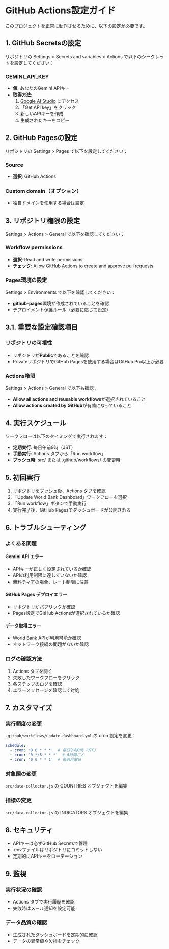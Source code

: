 # GitHub Actions設定ガイド

このプロジェクトを正常に動作させるために、以下の設定が必要です。

## 1. GitHub Secretsの設定

リポジトリの Settings > Secrets and variables > Actions で以下のシークレットを設定してください：

### GEMINI_API_KEY
- **値**: あなたのGemini APIキー
- **取得方法**: 
  1. [Google AI Studio](https://aistudio.google.com/) にアクセス
  2. 「Get API key」をクリック
  3. 新しいAPIキーを作成
  4. 生成されたキーをコピー

## 2. GitHub Pagesの設定

リポジトリの Settings > Pages で以下を設定してください：

### Source
- **選択**: GitHub Actions

### Custom domain（オプション）
- 独自ドメインを使用する場合は設定

## 3. リポジトリ権限の設定

Settings > Actions > General で以下を確認してください：

### Workflow permissions
- **選択**: Read and write permissions
- **チェック**: Allow GitHub Actions to create and approve pull requests

### Pages環境の設定
Settings > Environments で以下を確認してください：
- **github-pages**環境が作成されていることを確認
- デプロイメント保護ルール（必要に応じて設定）

## 3.1. 重要な設定確認項目

### リポジトリの可視性
- リポジトリが**Public**であることを確認
- PrivateリポジトリでGitHub Pagesを使用する場合はGitHub Pro以上が必要

### Actions権限
Settings > Actions > General で以下も確認：
- **Allow all actions and reusable workflows**が選択されていること
- **Allow actions created by GitHub**が有効になっていること

## 4. 実行スケジュール

ワークフローは以下のタイミングで実行されます：

- **定期実行**: 毎日午前9時（JST）
- **手動実行**: Actions タブから「Run workflow」
- **プッシュ時**: src/ または .github/workflows/ の変更時

## 5. 初回実行

1. リポジトリをプッシュ後、Actions タブを確認
2. 「Update World Bank Dashboard」ワークフローを選択
3. 「Run workflow」ボタンで手動実行
4. 実行完了後、GitHub Pagesでダッシュボードが公開される

## 6. トラブルシューティング

### よくある問題

#### Gemini API エラー
- APIキーが正しく設定されているか確認
- APIの利用制限に達していないか確認
- 無料ティアの場合、レート制限に注意

#### GitHub Pages デプロイエラー
- リポジトリがパブリックか確認
- Pages設定でGitHub Actionsが選択されているか確認

#### データ取得エラー
- World Bank APIが利用可能か確認
- ネットワーク接続の問題がないか確認

### ログの確認方法

1. Actions タブを開く
2. 失敗したワークフローをクリック
3. 各ステップのログを確認
4. エラーメッセージを確認して対処

## 7. カスタマイズ

### 実行頻度の変更
`.github/workflows/update-dashboard.yml` の cron 設定を変更：

```yaml
schedule:
  - cron: '0 0 * * *'  # 毎日午前0時（UTC）
  - cron: '0 */6 * * *'  # 6時間ごと
  - cron: '0 0 * * 1'  # 毎週月曜日
```

### 対象国の変更
`src/data-collector.js` の COUNTRIES オブジェクトを編集

### 指標の変更
`src/data-collector.js` の INDICATORS オブジェクトを編集

## 8. セキュリティ

- APIキーは必ずGitHub Secretsで管理
- .envファイルはリポジトリにコミットしない
- 定期的にAPIキーをローテーション

## 9. 監視

### 実行状況の確認
- Actions タブで実行履歴を確認
- 失敗時はメール通知を設定可能

### データ品質の確認
- 生成されたダッシュボードを定期的に確認
- データの異常値や欠損をチェック

